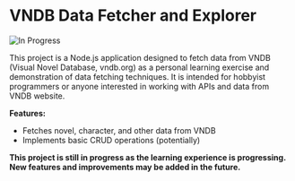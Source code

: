 # VNDB Data Fetcher and Explorer
![In Progress](https://img.shields.io/badge/status-in%20progress-orange.svg?style=flat-square)

This project is a Node.js application designed to fetch data from VNDB (Visual Novel Database, vndb.org) as a personal learning exercise and demonstration of data fetching techniques. It is intended for hobbyist programmers or anyone interested in working with APIs and data from VNDB website.

**Features:**

- Fetches novel, character, and other data from VNDB
- Implements basic CRUD operations (potentially)


**This project is still in progress as the learning experience is progressing. New features and improvements may be added in the future.**
